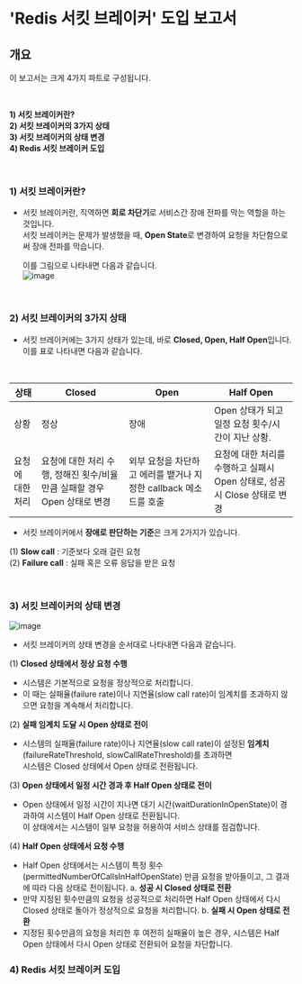 

# 'Redis 서킷 브레이커'  도입 보고서 

## 개요

이 보고서는 크게 4가지 파트로 구성됩니다.

<br> 
  
**1) 서킷 브레이커란?** <br>
**2) 서킷 브레이커의 3가지 상태** <br>
**3) 서킷 브레이커의 상태 변경** <br>
**4) Redis 서킷 브레이커 도입** <br> 


<br> 


### 1) 서킷 브레이커란? 

- 서킷 브레이커란, 직역하면 **회로 차단기**로 서비스간 장애 전파를 막는 역할을 하는 것입니다. <br>
  서킷 브레이커는 문제가 발생했을 때, **Open State**로 변경하여 요청을 차단함으로써 장애 전파를 막습니다. <br>

  이를 그림으로 나타내면 다음과 같습니다. <br> 
![image](https://github.com/user-attachments/assets/f0dd10af-ca83-4bce-8537-467f2dd43a67)


<br>


### 2) 서킷 브레이커의 3가지 상태 

- 서킷 브레이커에는 3가지 상태가 있는데, 바로 **Closed, Open, Half Open**입니다. <br>
  이를 표로 나타내면 다음과 같습니다. <br>

<br> 


| 상태         | Closed                                       | Open                                    | Half Open                                |
|--------------|----------------------------------------------|-----------------------------------------|------------------------------------------|
| 상황         | 정상                                         | 장애                                    | Open 상태가 되고 일정 요청 횟수/시간이 지난 상황. |
| 요청에 대한 처리 | 요청에 대한 처리 수행, 정해진 횟수/비율만큼 실패할 경우 Open 상태로 변경 | 외부 요청을 차단하고 에러를 뱉거나 지정한 callback 메소드를 호출 | 요청에 대한 처리를 수행하고 실패시 Open 상태로, 성공시 Close 상태로 변경 |


- 서킷 브레이커에서 **장애로 판단하는 기준**은 크게 2가지가 있습니다. <br>

(1) **Slow call** : 기준보다 오래 걸린 요청 <br> 
(2) **Failure call** : 실패 혹은 오류 응답을 받은 요청 <br> 
  

<br> 


### 3) 서킷 브레이커의 상태 변경  
![image](https://github.com/user-attachments/assets/f260ae6e-5944-4132-9066-616a51eb4973)

- 서킷 브레이커의 상태 변경을 순서대로 나타내면 다음과 같습니다. <br>

(1) **Closed 상태에서 정상 요청 수행**

- 시스템은 기본적으로 요청을 정상적으로 처리합니다.
- 이 때는 실패율(failure rate)이나 지연율(slow call rate)이 임계치를 초과하지 않으면 요청을 계속해서 처리합니다.

(2) **실패 임계치 도달 시 Open 상태로 전이**

- 시스템의 실패율(failure rate)이나 지연율(slow call rate)이 설정된 **임계치**(failureRateThreshold, slowCallRateThreshold)를 초과하면 <br>
  시스템은 Closed 상태에서 Open 상태로 전환됩니다. <br> 

(3) **Open 상태에서 일정 시간 경과 후 Half Open 상태로 전이**

- Open 상태에서 일정 시간이 지나면 대기 시간(waitDurationInOpenState)이 경과하여 시스템이 Half Open 상태로 전환됩니다. <br>
  이 상태에서는 시스템이 일부 요청을 허용하여 서비스 상태를 점검합니다.

(4) **Half Open 상태에서 요청 수행**  

- Half Open 상태에서는 시스템이 특정 횟수(permittedNumberOfCallsInHalfOpenState) 만큼 요청을 받아들이고, 그 결과에 따라 다음 상태로 전이됩니다.
  a. **성공 시 Closed 상태로 전환**
- 만약 지정된 횟수만큼의 요청을 성공적으로 처리하면 Half Open 상태에서 다시 Closed 상태로 돌아가 정상적으로 요청을 처리합니다.
  b. **실패 시 Open 상태로 전환**
- 지정된 횟수만큼의 요청을 처리한 후 여전히 실패율이 높은 경우, 시스템은 Half Open 상태에서 다시 Open 상태로 전환되어 요청을 차단합니다.





### 4) Redis 서킷 브레이커 도입 







